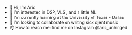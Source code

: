 - 👋 Hi, I’m Aric
- 👀 I’m interested in DSP, VLSI, and a little ML
- 🌱 I’m currently learning at the University of Texas - Dallas
- 💞️ I’m looking to collaborate on writing sick djent music
- 📫 How to reach me: find me on Instagram @aric_unhinged

<!---
aric-fowler/aric-fowler is a ✨ special ✨ repository because its `README.md` (this file) appears on your GitHub profile.
You can click the Preview link to take a look at your changes.
--->
